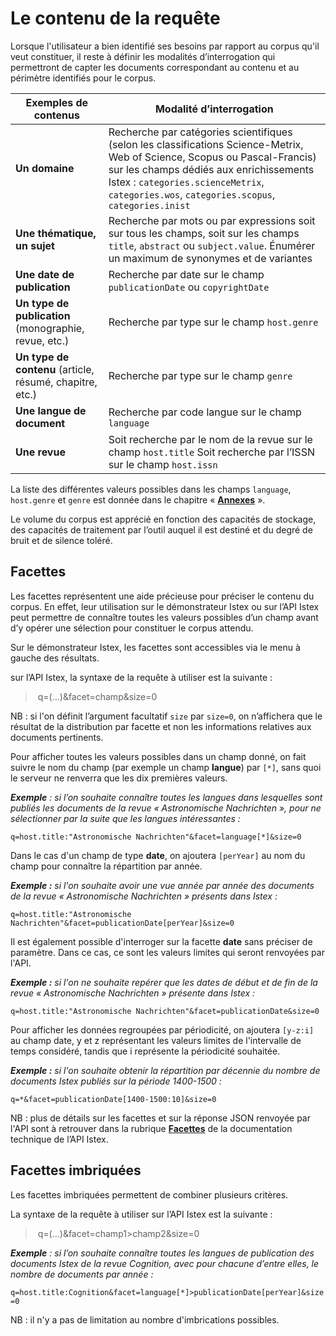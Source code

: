 # Le contenu de la requête

Lorsque l'utilisateur a bien identifié ses besoins par rapport au corpus qu'il veut constituer, il reste à définir les modalités d’interrogation qui permettront de capter les documents correspondant au contenu et au périmètre identifiés pour le corpus.

| Exemples de contenus                                     | Modalité d’interrogation                                                                                                                                                                                                                                            |
| -------------------------------------------------------- | ------------------------------------------------------------------------------------------------------------------------------------------------------------------------------------------------------------------------------------------------------------------- |
| **Un domaine**                                           | Recherche par catégories scientifiques (selon les classifications Science-Metrix, Web of Science, Scopus ou Pascal-Francis) sur les champs dédiés aux enrichissements Istex : `categories.scienceMetrix`, `categories.wos`, `categories.scopus`, `categories.inist` |
| **Une thématique, un sujet**                             | Recherche par mots ou par expressions soit sur tous les champs, soit sur les champs `title`, `abstract` ou `subject.value`.                         Énumérer un maximum de synonymes et de variantes                                                                |
| **Une date de publication**                              | Recherche par date sur le champ `publicationDate` ou `copyrightDate`                                                                                                                                                                                                |
| **Un type de publication** (monographie, revue, etc.)    | Recherche par type sur le champ `host.genre`                                                                                                                                                                                                                        |
| **Un type de contenu** (article, résumé, chapitre, etc.) | Recherche par type sur le champ `genre`                                                                                                                                                                                                                             |
| **Une langue de document**                               | Recherche par code langue sur le champ `language`                                                                                                                                                                                                                   |
| **Une revue**                                            | Soit recherche par le nom de la revue sur le champ `host.title`           Soit recherche par l’ISSN sur le champ `host.issn`                                                                                                                                        |

 La liste des différentes valeurs possibles dans les champs `language`, `host.genre` et `genre` est donnée dans le chapitre « [**Annexes**](../annexes/) ».

Le volume du corpus est apprécié en fonction des capacités de stockage, des capacités de traitement par l’outil auquel il est destiné et du degré de bruit et de silence toléré.

## **Facettes**

Les facettes représentent une aide précieuse pour préciser le contenu du corpus. En effet, leur utilisation sur le démonstrateur Istex ou sur l’API Istex peut permettre de connaître toutes les valeurs possibles d’un champ avant d’y opérer une sélection pour constituer le corpus attendu.

Sur le démonstrateur Istex, les facettes sont accessibles via le menu à gauche des résultats.

sur l’API Istex, la syntaxe de la requête à utiliser est la suivante :

> ​ q=(...)\&facet=champ\&size=0

NB : si l'on définit l’argument facultatif `size` par `size=0`, on n’affichera que le résultat de la distribution par facette et non les informations relatives aux documents pertinents.

Pour afficher toutes les valeurs possibles dans un champ donné, on fait suivre le nom du champ (par exemple un champ **langue**) par `[*]`, sans quoi le serveur ne renverra que les dix premières valeurs.

_**Exemple** : si l’on souhaite connaître toutes les langues dans lesquelles sont publiés les documents de la revue « Astronomische Nachrichten », pour ne sélectionner par la suite que les langues intéressantes :_

`q=host.title:"Astronomische Nachrichten"&facet=language[*]&size=0`

Dans le cas d'un champ de type **date**, on ajoutera `[perYear]` au nom du champ pour connaître la répartition par année.

_**Exemple :** si l'on souhaite avoir une vue année par année des documents de la revue « Astronomische Nachrichten » présents dans Istex :_

`q=host.title:"Astronomische Nachrichten"&facet=publicationDate[perYear]&size=0`

Il est également possible d'interroger sur la facette **date** sans préciser de paramètre. Dans ce cas, ce sont les valeurs limites qui seront renvoyées par l'API.

_**Exemple :** si l'on ne souhaite repérer que les dates de début et de fin de la revue « Astronomische Nachrichten » présente dans Istex :_

`q=host.title:"Astronomische Nachrichten"&facet=publicationDate&size=0`&#x20;

Pour afficher les données regroupées par périodicité, on ajoutera `[y-z:i]` au champ date, y et z représentant les valeurs limites de l'intervalle de temps considéré, tandis que i représente la périodicité souhaitée.

_**Exemple :** si l'on souhaite obtenir la répartition par décennie du nombre de documents Istex publiés sur la période 1400-1500 :_

`q=*&facet=publicationDate[1400-1500:10]&size=0`

NB : plus de détails sur les facettes et sur la réponse JSON renvoyée par l'API sont à retrouver dans la rubrique [**Facettes**](../../api/facets/) de la documentation technique de l’API Istex.

## **Facettes imbriquées**

Les facettes imbriquées permettent de combiner plusieurs critères.

La syntaxe de la requête à utiliser sur l’API Istex est la suivante :

> ​ q=(...)\&facet=champ1>champ2\&size=0

_​**Exemple** : si l’on souhaite connaître toutes les langues de publication des documents Istex de la revue Cognition, avec pour chacune d’entre elles, le nombre de documents par année :_

`q=host.title:Cognition&facet=language[*]>publicationDate[perYear]&size=0`

NB : il n'y a pas de limitation au nombre d'imbrications possibles.&#x20;
